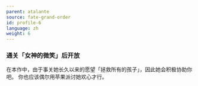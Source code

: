 ```yaml
---
parent: atalante
source: fate-grand-order
id: profile-6
language: zh
weight: 6
---
```


### 通关「女神的微笑」后开放

在本作中，由于事关她长久以来的愿望「拯救所有的孩子」，因此她会积极协助你吧。
你也应该偶尔用苹果派讨她欢心才行。
